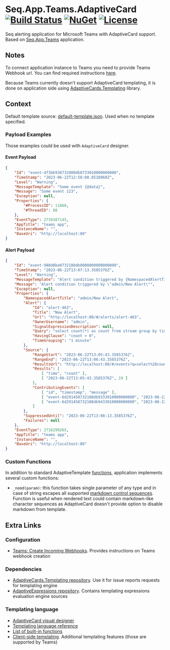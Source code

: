 # Seq.App.Teams.AdaptiveCard [![Build Status](https://img.shields.io/azure-devops/build/macewindu/projects/2/master?label=build%20(master))](https://dev.azure.com/macewindu/projects/_build/latest?definitionId=2&branchName=master) [![NuGet](https://img.shields.io/nuget/v/Seq.App.Teams.AdaptiveCard.svg)](https://www.nuget.org/packages/Seq.App.Teams.AdaptiveCard/) [![License](https://img.shields.io/github/license/MaceWindu/Seq.App.Teams.AdaptiveCard)](LICENSE.txt)

Seq alerting application for Microsoft Teams with AdaptiveCard support. Based on [Seq.App.Teams](https://github.com/AntoineGa/Seq.App.Teams) application.

## Notes

To connect application instance to Teams you need to provide Teams Webhook url. You can find required instructions [here](https://learn.microsoft.com/en-us/microsoftteams/platform/webhooks-and-connectors/how-to/add-incoming-webhook?tabs=dotnet).

Because Teams currently doesn't support AdaptiveCard templating, it is done on application side using [AdaptiveCards.Templating](https://www.nuget.org/packages/AdaptiveCards.Templating) library.

## Context

Default template source: [default-template.json](https://github.com/MaceWindu/Seq.App.Teams.AdaptiveCard/blob/master/src/Seq.App.Teams.AdaptiveCard/Resources/default-template.json). Used when no template specified.

### Payload Examples

Those examples could be used with `AdaptiveCard` designer.

#### Event Payload

```json
{
    "Id": "event-4f3bb930732008db0733010000000000",
    "TimeStamp": "2023-06-22T12:58:00.8518960Z",
    "Level": "Warning",
    "MessageTemplate": "Some event {@data}",
    "Message": "Some event 123",
    "Exception": null,
    "Properties": {
        "#ProcessID": 11860,
        "#ThreadID": 88
    },
    "EventType": 2739387145,
    "AppTitle": "teams app",
    "InstanceName": "",
    "BaseUri": "http://localhost:80"
}
```

#### Alert Payload

```json
{
    "Id": "event-988d8be0732108db0000000000000000",
    "TimeStamp": "2023-06-22T13:07:13.3585376Z",
    "Level": "Warning",
    "MessageTemplate": "Alert condition triggered by {NamespacedAlertTitle}",
    "Message": "Alert condition triggered by \"admin/New Alert\"",
    "Exception": null,
    "Properties": {
        "NamespacedAlertTitle": "admin/New Alert",
        "Alert": {
            "Id": "alert-463",
            "Title": "New Alert",
            "Url": "http://localhost:80/#/alerts/alert-463",
            "OwnerUsername": "admin",
            "SignalExpressionDescription": null,
            "Query": "select count(*) as count from stream group by time(1m) having count > 0 limit 100 for background",
            "HavingClause": "count > 0",
            "TimeGrouping": "1 minute"
        },
        "Source": {
            "RangeStart": "2023-06-22T13:05:43.3585376Z",
            "RangeEnd": "2023-06-22T13:06:43.3585376Z",
            "ResultsUrl": "http://localhost:80/#/events?q=select%20count%28%2A%29%20as%20count%20from%20stream%20group%20by%20time%281m%29%20having%20count%20%3E%200%20limit%20100%20for%20background&from=2023-06-22T13:05:43.3585376Z&to=2023-06-22T13:06:43.3585376Z",
            "Results": [
                [ "time", "count" ],
                [ "2023-06-22T13:05:43.3585376Z", 19 ]
            ],
            "ContributingEvents": [
                [ "id", "timestamp", "message" ],
                [ "event-6d291458732108db9333010000000000", "2023-06-22T13:06:00.5580888Z", "event message 1" ],
                [ "event-6d291458732108db9433010000000000", "2023-06-22T13:06:00.5580888Z", "event message 2" ]
            ]
        },
        "SuppressedUntil": "2023-06-22T13:08:13.3585376Z",
        "Failures": null
    },
    "EventType": 2716299265,
    "AppTitle": "teams app",
    "InstanceName": "",
    "BaseUri": "http://localhost:80"
}
```

### Custom Functions

In addition to standard AdaptiveTemplate [functions](https://learn.microsoft.com/en-us/azure/bot-service/adaptive-expressions/adaptive-expressions-prebuilt-functions?view=azure-bot-service-4.0), application implements several custom functions:

- `_nomd(param)`: this function takes single parameter of any type and in case of string escapes all supported [markdown control sequences](https://learn.microsoft.com/en-us/adaptive-cards/authoring-cards/text-features). Function is useful when rendered text could contain markdown-like character sequences as AdaptiveCard doesn't provide option to disable markdown from template.

## Extra Links

### Configuration

- [Teams: Create Incoming Webhooks](https://learn.microsoft.com/en-us/microsoftteams/platform/webhooks-and-connectors/how-to/add-incoming-webhook?tabs=dotnet). Provides instructions on Teams webhook creation

### Dependencies

- [AdaptiveCards.Templating repository](https://github.com/microsoft/AdaptiveCards). Use it for issue reports requests for templating engine
- [AdaptiveExpressions repository](https://github.com/Microsoft/botbuilder-dotnet). Contains templating expressions evaluation engine sources

### Templating language

- [AdaptiveCard visual designer](https://adaptivecards.io/designer/)
- [Templating language reference](https://learn.microsoft.com/en-us/adaptive-cards/templating/language)
- [List of built-in functions](https://learn.microsoft.com/en-us/azure/bot-service/adaptive-expressions/adaptive-expressions-prebuilt-functions?view=azure-bot-service-4.0)
- [Client-side templating](https://learn.microsoft.com/en-us/adaptive-cards/authoring-cards/text-features). Additional templating features (those are supported by Teams)
